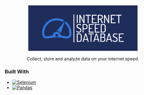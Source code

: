 <!-- PROJECT LOGO -->
<br />
<div align="center">
  <a href="https://github.com/JensBender/internet-speed-database">
    <img src="images/logo.png" width=70%, height=70%>
  </a>
  <p align="center">
    Collect, store and analyze data on your internet speed.  
    <br />
  </p>
</div>

<!-- BUILT WITH -->
### Built With
* [![Selenium][Selenium-badge]][Selenium-url]
* [![Pandas][Pandas-badge]][Pandas-url]

<!-- MARKDOWN LINKS -->
[Selenium-badge]: https://img.shields.io/badge/-selenium-%43B02A?style=for-the-badge&logo=selenium&logoColor=white
[Selenium-url]: https://www.selenium.dev/
[Pandas-badge]: https://img.shields.io/badge/pandas-%23150458.svg?style=for-the-badge&logo=pandas&logoColor=white
[Pandas-url]: https://pandas.pydata.org/
